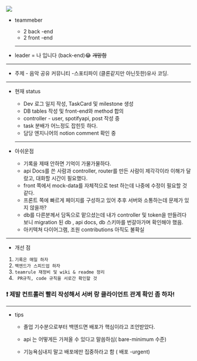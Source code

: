 ![](https://images.velog.io/images/ww3ysq/post/67efab94-a246-4bcc-b599-b75166cbc9ea/2022-03-03_1.43.13.png)

- teammeber

  - 2 back -end
  - 2 front -end

  ***

- leader = 나 입니다 (back-end)😂 ~~개망함~~

---

- 주제 - 음악 공유 커뮤니티 -스포티파이 (클론같지만 아닌듯한)유사 코딩.

---

- 현재 status

  - Dev 로그 일지 작성, TaskCard 및 milestone 생성
  - DB tables 작성 및 front-end와 method 합의
  - controller - user, spotifyapi, post 작성 중
  - task 분배가 어느정도 잡힌듯 하다.
  - 담당 엔지니어의 notion comment 확인 중

  ***

- 아쉬운점
  - 기록을 제때 안하면 기억이 가물가물하다.
    <br>
  - api Docs를 쓴 사람과 controller, router를 만든 사람이 제각각이라 이해가 달랐고, 대화할 시간이 필요했다.
    <br>
  - front 쪽에서 mock-data를 자체적으로 test 하는데 나중에 수정이 필요할 것 같다.
    <br>
  - 프론트 쪽에 빠르게 페이지를 구성하고 있어 추후 서버와 소통하는데 문제가 있지 않을까?
    <br>
  - db를 다른분께서 담독으로 맡으셨는데 내가 controller 및 token을 만들려다 보니 migration 된 db , api docs, db 스키마를 번갈아가며 확인해야 했음.
    <br>
  - 아키텍쳐 다이어그램, 조원 contributions 아직도 불확실

---

- 개선 점

1.  `기록은 매일 하자`
2.  `백엔드가 스피드업 하자 `
3.  `teamrule 재정비 및 wiki & readme 정리 `
4.  ` PR규칙, code 규칙을 서로간 확인할 것`

### ❗ 제발 컨트롤러 빨리 작성해서 서버 랑 클라이언트 관계 확인 좀 하자!

---

- tips

  - 졸업 기수분으로부터 백엔드면 배포가 핵심이라고 조언받았다.

  - api 는 어떻게든 가져올 수 있다고 말씀하심( bare-minimum 수준)
  - 기능욕심내지 말고 배포에만 집중하라고 함 ( 배포 -urgent)
